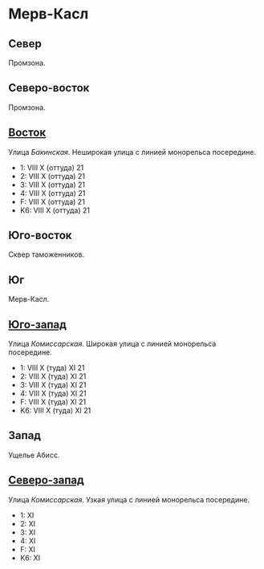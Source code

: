 # Мерв-Касл

## Север

Промзона.

## Северо-восток

Промзона.

## [Восток](./590040.md)

Улица *Бакинская*.
Неширокая улица с линией монорельса посередине.

* 1:    VIII    X (оттуда)
        21
* 2:    VIII    X (оттуда)
        21
* 3:    VIII    X (оттуда)
        21
* 4:    VIII    X (оттуда)
        21
* F:    VIII    X (оттуда)
        21
* K6:   VIII    X (оттуда)
        21

## Юго-восток

Сквер таможенников.

## Юг

Мерв-Касл.

## [Юго-запад](./560060.md)

Улица *Комиссарская*.
Широкая улица с линией монорельса посередине.

* 1:    VIII    X (туда)    XI
        21
* 2:    VIII    X (туда)    XI
        21
* 3:    VIII    X (туда)    XI
        21
* 4:    VIII    X (туда)    XI
        21
* F:    VIII    X (туда)    XI
        21
* K6:   VIII    X (туда)    XI
        21

## Запад

Ущелье Абисс.

## [Северо-запад](./560035.md)

Улица *Комиссарская*.
Узкая улица с линией монорельса посередине.

* 1:    XI
* 2:    XI
* 3:    XI
* 4:    XI
* F:    XI
* K6:   XI
